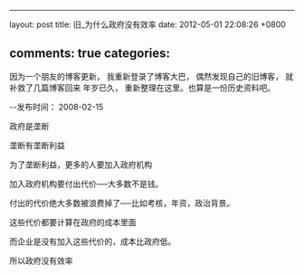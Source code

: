 
---
layout: post
title: 旧_为什么政府没有效率
date: 2012-05-01 22:08:26 +0800

comments: true
categories: 
---

因为一个朋友的博客更新， 我重新登录了博客大巴， 偶然发现自己的旧博客，
就补救了几篇博客回来 年岁已久， 重新整理在这里。也算是一份历史资料吧。

--发布时间： 2008-02-15

政府是垄断

垄断有垄断利益

为了垄断利益，更多的人要加入政府机构

加入政府机构要付出代价──大多数不是钱。

付出的代价绝大多数被浪费掉了──比如考核，年资，政治背景。

这些代价都要计算在政府的成本里面

而企业是没有加入这些代价的，成本比政府低。

所以政府没有效率